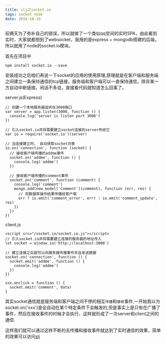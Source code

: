 ```yaml
---
title: slj之socket.io
tags: socket node
date: 2016-10-19
---
```

前俩天为了弥补自己的错误，所以就做了一个类似qq空间的实时SPA，由此看到实时，大家就都想到了websocket，我用的是express + mongodb搭建的后端，所以就用了node的socket.io模块。

首先在项目中

    npm install socket.io --save

安装成功之后咱们再说一下socket的应用的使用原理,原理就是在客户端和服务端之间建立一条保持通信的tcp链接，服务端和客户端可以一直保持通信，除非某一方自动中断链接。闲话不多说，直接看代码就知道怎么回事了。
    
server.js(Express)

    // 创建一个本地服务器监听在3000端口
    var server = app.listen(3000, function () {
      console.log('server is listen port 3000')
    })
    
    // 引入socket.io并将需要建立socket连接的server传给它
    var io = require('socket.io')(server)
    
    // 当连接建立时， 自动获取socket对象
    io.on('connection', function (socket) {
      // 接收客户端传播的addme事件
      socket.on('addme', function () {
        console.log('addme')
      })

      // 接收客户端传播的comment事件
      socket.on('comment', function (comment) {
        console.log('comment')
        mongo.add(new model['Comment'](comment), function (err, res) {
          // 将数据库操作结果传播给客户端
          err ? io.emit('comment_error', err) : io.emit('comment_update', res)
        })
      })
    })

client.js

    <script src="/socket.io/socket.io.js"></script>
    // 引入socket.io并将需要建立连接的服务器的地址传入
    let socket = window.io('http://localhost:3000')
    
    // 建立连接之后就可以向服务器传播事件并且发送数据
    socket.on('connection', function () {
      socket.emit('addme', function () {
        console.log('addme')
      })
    })

    xxx.onclick = function () {
      socket.emit('comment', data)
    }

其实socket通信就是服务端和客户端之间不停的相互`传播`和`接收`事件,一开始我以为socket.on('xxx')是会自动在某个特定条件下会触发的,但是事实上是只有在广播了事件，然后在接收事件的时候才会执行，这样就形成了一次server和client之间的通信.


这样我们就可以通过这样不断的去传播和接收事件就达到了实时通信的效果，简单的效果可以访问[slj](http://slj.sujunfei.cn)